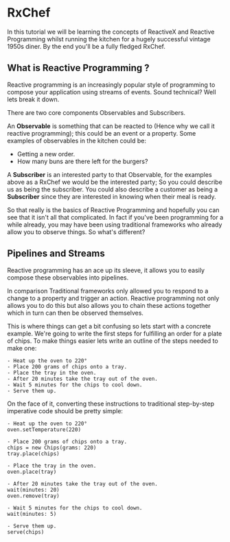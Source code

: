 # RxChef

In this tutorial we will be learning the concepts of ReactiveX and Reactive Programming whilst running the kitchen for a hugely successful vintage 1950s diner. By the end you'll be a fully fledged RxChef.

## What is Reactive Programming ?

Reactive programming is an increasingly popular style of programming to compose your application
using streams of events. Sound technical? Well lets break it down.

There are two core components Observables and Subscribers.

An __Observable__ is something that can be reacted to (Hence why we call it reactive programming); this could be an event or a property. Some examples of observables in the kitchen could be:

- Getting a new order.
- How many buns are there left for the burgers?

A __Subscriber__ is an interested party to that Observable, for the examples above as a RxChef we would be the interested party; So you could describe us as being the subscriber. You could also describe a customer as being a __Subscriber__ since they are interested in knowing when their meal is ready.

So that really is the basics of Reactive Programming and hopefully you can see that it isn't all that complicated. In fact if you've been programming for a while already, you may have been using traditional frameworks who already allow you to observe things. So what's different?

## Pipelines and Streams

Reactive programming has an ace up its sleeve, it allows you to easily compose these observables into pipelines.

In comparison Traditional frameworks only allowed you to respond to a change to a property and trigger an action. Reactive programming not only allows you to do this but also allows you to chain these actions together which in turn can then be observed themselves.

This is where things can get a bit confusing so lets start with a concrete example. We're going to write the first steps for fulfilling an order for a plate of chips. To make things easier lets write an outline of the steps needed to make one:

```
- Heat up the oven to 220°
- Place 200 grams of chips onto a tray.
- Place the tray in the oven.
- After 20 minutes take the tray out of the oven.
- Wait 5 minutes for the chips to cool down.
- Serve them up.
```

On the face of it, converting these instructions to traditional step-by-step imperative code should be pretty simple:

```
- Heat up the oven to 220°
oven.setTemperature(220)

- Place 200 grams of chips onto a tray.
chips = new Chips(grams: 220)
tray.place(chips)

- Place the tray in the oven.
oven.place(tray)

- After 20 minutes take the tray out of the oven.
wait(minutes: 20)
oven.remove(tray)

- Wait 5 minutes for the chips to cool down.
wait(minutes: 5)

- Serve them up.
serve(chips)
```
